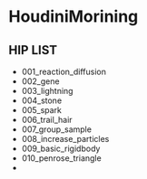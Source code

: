# HoudiniMorining

## HIP LIST

- 001_reaction_diffusion
- 002_gene
- 003_lightning
- 004_stone
- 005_spark
- 006_trail_hair
- 007_group_sample
- 008_increase_particles
- 009_basic_rigidbody
- 010_penrose_triangle
- 